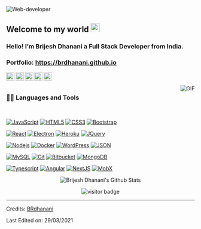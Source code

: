 

  <p><img src="https://user-images.githubusercontent.com/46484569/88458558-8c31eb80-ceac-11ea-8058-a555f9e1b660.png" alt="Web-developer"></p>
<h2 id="welcome-to-my-world">Welcome to my world <img src="https://github.com/TheDudeThatCode/TheDudeThatCode/blob/master/Assets/Earth.gif" width="24px"></h2>
<h3 id="hello-im-brijesh-dhanani-a-full-stack-developer-from-india">Hello! I’m Brijesh Dhanani a Full Stack Developer from India.</h3>
<h3 id="portfolio-httpsbrdhananigithubio">Portfolio: <a href="https://brdhanani.github.io">https://brdhanani.github.io</a></h3>
<a href="https://twitter.com/dhanani_brijesh">
  <img align="left" alt="Brijesh Dhanani | Twitter" width="22px" src="https://cdn.jsdelivr.net/npm/simple-icons@v3/icons/twitter.svg">
</a>
<a href="https://www.linkedin.com/in/brijesh-dhanani-8a2061141">
  <img align="left" alt="Brijesh Dhanani" width="22px" src="https://cdn.jsdelivr.net/npm/simple-icons@v3/icons/linkedin.svg">
</a>
<a href="https://www.facebook.com/people/Brijesh-Dhanani/100010798357963">
  <img align="left" alt="Brijesh Dhanani" width="22px" src="https://cdn.jsdelivr.net/npm/simple-icons@v3/icons/facebook.svg">
</a>
<a href="https://www.instagram.com/singer_brijesh_dhanani">
  <img align="left" alt="Brijesh Dhanani" width="22px" src="https://cdn.jsdelivr.net/npm/simple-icons@v3/icons/instagram.svg">
</a>
<a href="https://youtu.be/X_zgw9GojSc">
  <img align="left" alt="Brijesh Dhanani" width="22px" src="https://cdn.jsdelivr.net/npm/simple-icons@v3/icons/youtube.svg">
</a>
<br>
<br>
  <img align="right" alt="GIF" src="https://media.giphy.com/media/836HiJc7pgzy8iNXCn/giphy.gif">
<h3 id="-languages-and-tools">👨‍💻 Languages and Tools</h3>
<br>
<p><a href="https://github.com/BRdhanani"><img src="https://img.shields.io/badge/-JavaScript-black?style=flat&amp;logo=javascript&amp;link=https://github.com/BRdhanani" alt="JavaScript"></a>
<a href="https://github.com/BRdhanani"><img src="https://img.shields.io/badge/-HTML5-E34F26?style=flat&amp;logo=html5&amp;logoColor=white&amp;link=https://github.com/BRdhanani" alt="HTML5"></a>
<a href="https://github.com/BRdhanani"><img src="https://img.shields.io/badge/-CSS3-1572B6?style=flat&amp;logo=css3&amp;link=https://github.com/BRdhanani" alt="CSS3"></a>
<a href="https://github.com/BRdhanani"><img src="https://img.shields.io/badge/-Bootstrap-563D7C?style=flat&amp;logo=bootstrap&amp;link=https://github.com/BRdhanani" alt="Bootstrap"></a></p>
<p><a href="https://github.com/BRdhanani"><img src="https://img.shields.io/badge/-React-black?style=flat&amp;logo=react&amp;link=https://github.com/BRdhanani" alt="React"></a>
<a href="https://github.com/BRdhanani"><img src="https://img.shields.io/badge/-Electron-gray?style=flat&amp;logo=electron&amp;link=https://github.com/BRdhanani" alt="Electron"></a>
<a href="https://github.com/BRdhanani"><img src="https://img.shields.io/badge/-Heroku-gray?style=flat&amp;logo=heroku&amp;link=https://github.com/BRdhanani" alt="Heroku"></a>
<a href="https://github.com/BRdhanani"><img src="https://img.shields.io/badge/-JQuery-blue?style=flat&amp;logo=jquery&amp;link=https://github.com/BRdhanani" alt="JQuery"></a></p>
<p><a href="https://github.com/BRdhanani"><img src="https://img.shields.io/badge/-Nodejs-green?style=flat&amp;logo=Node.js&amp;link=https://github.com/BRdhanani" alt="Nodejs"></a>
<a href="https://github.com/BRdhanani"><img src="https://img.shields.io/badge/-Docker-black?style=flat&amp;logo=docker&amp;link=https://github.com/BRdhanani" alt="Docker"></a>
<a href="https://github.com/BRdhanani"><img src="https://img.shields.io/badge/-WordPress-blue?style=flat&amp;logo=wordpress&amp;link=https://github.com/BRdhanani" alt="WordPress"></a>
<a href="https://github.com/BRdhanani"><img src="https://img.shields.io/badge/-json-02569B?style=flat&amp;logo=json&amp;link=https://github.com/BRdhanani" alt="JSON"></a></p>
<p><a href="https://github.com/BRdhanani"><img src="https://img.shields.io/badge/-MySQL-black?style=flat&amp;logo=mysql&amp;link=https://github.com/BRdhanani" alt="MySQL"></a>
<a href="https://github.com/BRdhanani"><img src="https://img.shields.io/badge/-Git-black?style=flat&amp;logo=git&amp;link=https://github.com/BRdhanani" alt="Git"></a>
<a href="https://github.com/BRdhanani"><img src="https://img.shields.io/badge/-Bitbucket-blue?style=flat&amp;logo=bitbucket&amp;link=https://github.com/BRdhanani" alt="Bitbucket"></a>
<a href="https://gitlab.com/BRdhanani"><img src="https://img.shields.io/badge/-MongoDB-FCA121?style=flat&amp;logo=mongodb&amp;link=https://github.com/BRdhanani" alt="MongoDB"></a></p>
<p><a href="https://github.com/BRdhanani"><img src="https://img.shields.io/badge/-TypeScript-white?style=flat&amp;logo=typescript&amp;link=https://github.com/BRdhanani" alt="Typescript"></a>
<a href="https://github.com/BRdhanani"><img src="https://img.shields.io/badge/-Angular-red?style=flat&amp;logo=angular&amp;link=https://github.com/BRdhanani" alt="Angular"></a>
<a href="https://github.com/BRdhanani"><img src="https://img.shields.io/badge/-NextJS-black?style=flat&amp;logo=nextjs&amp;link=https://github.com/BRdhanani" alt="NextJS"></a>
<a href="https://gitlab.com/BRdhanani"><img src="https://img.shields.io/badge/-MobX-gray?style=flat&amp;logo=mobx&amp;link=https://github.com/BRdhanani" alt="MobX"></a></p>
<p align="center">
  <img align="center" src="https://github-readme-stats.vercel.app/api?username=brdhanani&amp;show_icons=true&amp;title_color=fff&amp;icon_color=79ff97&amp;text_color=efefef&amp;bg_color=24292e" alt="Brijesh Dhanani's Github Stats">
</p>
<p align="center">
  <img src="https://visitor-badge.glitch.me/badge?page_id=brdhanani.brdhanani" alt="visitor badge">
</p>
<hr>
<p>Credits: <a href="https://github.com/brdhanani">BRdhanani</a></p>
<p>Last Edited on: 29/03/2021</p>
